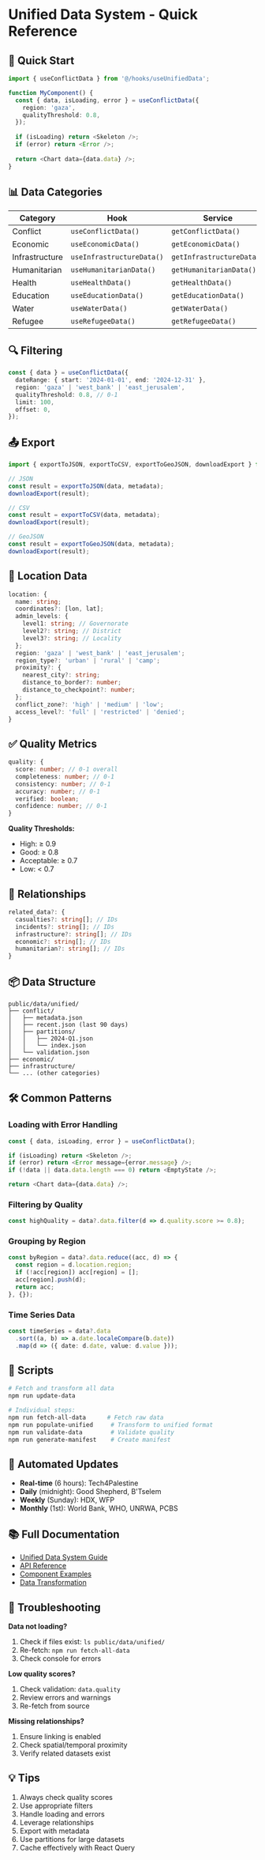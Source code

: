 # Unified Data System - Quick Reference

## 🚀 Quick Start

```typescript
import { useConflictData } from '@/hooks/useUnifiedData';

function MyComponent() {
  const { data, isLoading, error } = useConflictData({
    region: 'gaza',
    qualityThreshold: 0.8,
  });
  
  if (isLoading) return <Skeleton />;
  if (error) return <Error />;
  
  return <Chart data={data.data} />;
}
```

## 📊 Data Categories

| Category | Hook | Service | Type |
|----------|------|---------|------|
| Conflict | `useConflictData()` | `getConflictData()` | `ConflictData` |
| Economic | `useEconomicData()` | `getEconomicData()` | `EconomicData` |
| Infrastructure | `useInfrastructureData()` | `getInfrastructureData()` | `InfrastructureData` |
| Humanitarian | `useHumanitarianData()` | `getHumanitarianData()` | `HumanitarianData` |
| Health | `useHealthData()` | `getHealthData()` | `HealthData` |
| Education | `useEducationData()` | `getEducationData()` | `EducationData` |
| Water | `useWaterData()` | `getWaterData()` | `WaterData` |
| Refugee | `useRefugeeData()` | `getRefugeeData()` | `RefugeeData` |

## 🔍 Filtering

```typescript
const { data } = useConflictData({
  dateRange: { start: '2024-01-01', end: '2024-12-31' },
  region: 'gaza' | 'west_bank' | 'east_jerusalem',
  qualityThreshold: 0.8, // 0-1
  limit: 100,
  offset: 0,
});
```

## 📤 Export

```typescript
import { exportToJSON, exportToCSV, exportToGeoJSON, downloadExport } from '@/services/exportService';

// JSON
const result = exportToJSON(data, metadata);
downloadExport(result);

// CSV
const result = exportToCSV(data, metadata);
downloadExport(result);

// GeoJSON
const result = exportToGeoJSON(data, metadata);
downloadExport(result);
```

## 📍 Location Data

```typescript
location: {
  name: string;
  coordinates?: [lon, lat];
  admin_levels: {
    level1: string; // Governorate
    level2?: string; // District
    level3?: string; // Locality
  };
  region: 'gaza' | 'west_bank' | 'east_jerusalem';
  region_type?: 'urban' | 'rural' | 'camp';
  proximity?: {
    nearest_city?: string;
    distance_to_border?: number;
    distance_to_checkpoint?: number;
  };
  conflict_zone?: 'high' | 'medium' | 'low';
  access_level?: 'full' | 'restricted' | 'denied';
}
```

## ✅ Quality Metrics

```typescript
quality: {
  score: number; // 0-1 overall
  completeness: number; // 0-1
  consistency: number; // 0-1
  accuracy: number; // 0-1
  verified: boolean;
  confidence: number; // 0-1
}
```

**Quality Thresholds:**
- High: ≥ 0.9
- Good: ≥ 0.8
- Acceptable: ≥ 0.7
- Low: < 0.7

## 🔗 Relationships

```typescript
related_data?: {
  casualties?: string[]; // IDs
  incidents?: string[]; // IDs
  infrastructure?: string[]; // IDs
  economic?: string[]; // IDs
  humanitarian?: string[]; // IDs
}
```

## 📦 Data Structure

```
public/data/unified/
├── conflict/
│   ├── metadata.json
│   ├── recent.json (last 90 days)
│   ├── partitions/
│   │   ├── 2024-Q1.json
│   │   └── index.json
│   └── validation.json
├── economic/
├── infrastructure/
└── ... (other categories)
```

## 🛠️ Common Patterns

### Loading with Error Handling
```typescript
const { data, isLoading, error } = useConflictData();

if (isLoading) return <Skeleton />;
if (error) return <Error message={error.message} />;
if (!data || data.data.length === 0) return <EmptyState />;

return <Chart data={data.data} />;
```

### Filtering by Quality
```typescript
const highQuality = data?.data.filter(d => d.quality.score >= 0.8);
```

### Grouping by Region
```typescript
const byRegion = data?.data.reduce((acc, d) => {
  const region = d.location.region;
  if (!acc[region]) acc[region] = [];
  acc[region].push(d);
  return acc;
}, {});
```

### Time Series Data
```typescript
const timeSeries = data?.data
  .sort((a, b) => a.date.localeCompare(b.date))
  .map(d => ({ date: d.date, value: d.value }));
```

## 📝 Scripts

```bash
# Fetch and transform all data
npm run update-data

# Individual steps:
npm run fetch-all-data      # Fetch raw data
npm run populate-unified     # Transform to unified format
npm run validate-data        # Validate quality
npm run generate-manifest    # Create manifest
```

## 🔄 Automated Updates

- **Real-time** (6 hours): Tech4Palestine
- **Daily** (midnight): Good Shepherd, B'Tselem
- **Weekly** (Sunday): HDX, WFP
- **Monthly** (1st): World Bank, WHO, UNRWA, PCBS

## 📚 Full Documentation

- [Unified Data System Guide](guides/UNIFIED_DATA_SYSTEM.md)
- [API Reference](guides/UNIFIED_DATA_API.md)
- [Component Examples](guides/UNIFIED_DATA_EXAMPLES.md)
- [Data Transformation](guides/DATA_TRANSFORMATION.md)

## 🐛 Troubleshooting

**Data not loading?**
1. Check if files exist: `ls public/data/unified/`
2. Re-fetch: `npm run fetch-all-data`
3. Check console for errors

**Low quality scores?**
1. Check validation: `data.quality`
2. Review errors and warnings
3. Re-fetch from source

**Missing relationships?**
1. Ensure linking is enabled
2. Check spatial/temporal proximity
3. Verify related datasets exist

## 💡 Tips

1. Always check quality scores
2. Use appropriate filters
3. Handle loading and errors
4. Leverage relationships
5. Export with metadata
6. Use partitions for large datasets
7. Cache effectively with React Query

